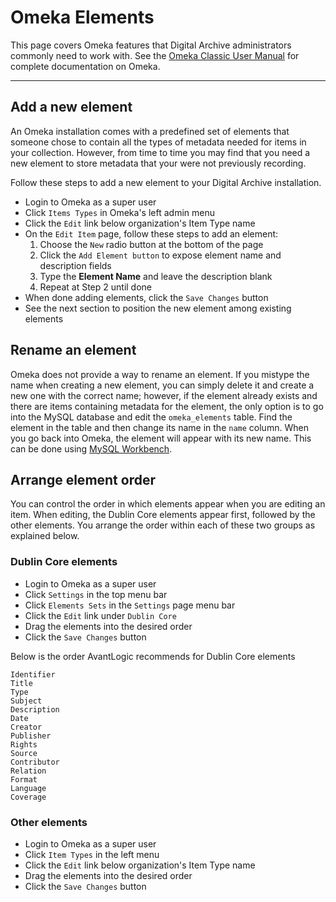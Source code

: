 # Omeka Elements

This page covers Omeka features that Digital Archive administrators commonly need to work with.
See the [Omeka Classic User Manual](https://omeka.org/classic/docs/) for complete documentation on Omeka.

---

## Add a new element
An Omeka installation comes with a predefined set of elements that someone chose to contain all the types
of metadata needed for items in your collection. However, from time to time you may find that you need
a new element to store metadata that your were not previously recording.

Follow these steps to add a new element to your Digital Archive installation.

-   Login to Omeka as a super user
-	Click `Items Types` in Omeka's left admin menu
-   Click the `Edit` link below organization's Item Type name
-	On the `Edit Item` page, follow these steps to add an element:
    1.	Choose the `New` radio button at the bottom of the page
    2.  Click the `Add Element button` to expose element name and description fields
    3.	Type the **Element Name** and leave the description blank
    4.	Repeat at Step 2 until done
-	When done adding elements, click the `Save Changes` button
-   See the next section to position the new element among existing elements

## Rename an element
Omeka does not provide a way to rename an element. If you mistype the name when creating a new element, you can simply
delete it and create a new one with the correct name; however, if the element already exists and there are items containing metadata for the element, the only option is to go into the MySQL database and edit the `omeka_elements` table. Find
the element in the table and then change its name in the `name` column. When you go back into Omeka, the element will appear
with its new name. This can be done using [MySQL Workbench](../developer/mysql-workbench.md).

## Arrange element order
You can control the order in which elements appear when you are editing an item.
When editing, the Dublin Core elements appear first, followed by the
other elements. You arrange the order within each of these two groups as explained below.

### Dublin Core elements
-   Login to Omeka as a super user
-   Click `Settings` in the top menu bar
-   Click `Elements Sets` in the `Settings` page menu bar
-   Click the `Edit` link under `Dublin Core`
-	Drag the elements into the desired order
-   Click the `Save Changes` button

Below is the order AvantLogic recommends for Dublin Core elements
``` plaintext
Identifier
Title
Type
Subject
Description
Date
Creator
Publisher
Rights
Source
Contributor
Relation
Format
Language
Coverage
```    

### Other elements
-   Login to Omeka as a super user
-	Click `Item Types` in the left menu
-   Click the `Edit` link below organization's Item Type name
-	Drag the elements into the desired order
-   Click the `Save Changes` button
